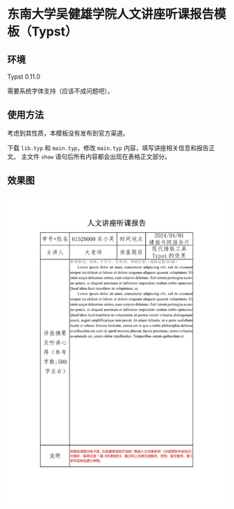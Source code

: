 # 东南大学吴健雄学院人文讲座听课报告模板（Typst）

## 环境

Typst 0.11.0

需要系统字体支持（应该不成问题吧）。

## 使用方法

考虑到其性质，本模板没有发布到官方渠道。

下载 `lib.typ` 和 `main.typ`，修改 `main.typ` 内容，填写讲座相关信息和报告正文。
主文件 `show` 语句后所有内容都会出现在表格正文部分。

## 效果图

![效果图](thumbnail.png)
